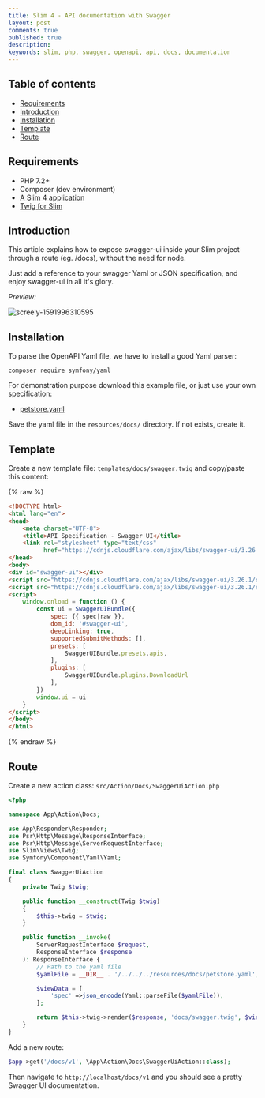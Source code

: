 ```yaml
---
title: Slim 4 - API documentation with Swagger
layout: post
comments: true
published: true
description: 
keywords: slim, php, swagger, openapi, api, docs, documentation
---
```


## Table of contents

* [Requirements](#requirements)
* [Introduction](#introduction)
* [Installation](#installation)
* [Template](#template)
* [Route](#Route)

## Requirements

* PHP 7.2+
* Composer (dev environment)
* [A Slim 4 application](https://odan.github.io/2019/11/05/slim4-tutorial.html)
* [Twig for Slim](https://odan.github.io/2020/04/17/slim4-twig-templates.html)

## Introduction

This article explains how to expose swagger-ui inside your Slim project 
through a route (eg. /docs), without the need for node.

Just add a reference to your swagger Yaml or JSON specification, 
and enjoy swagger-ui in all it's glory.

*Preview:*

![screely-1591996310595](https://user-images.githubusercontent.com/781074/84546695-2d505280-ad02-11ea-9ce9-93c609db656f.png)

## Installation

To parse the OpenAPI Yaml file, we have to install a good Yaml parser:

```
composer require symfony/yaml
```

For demonstration purpose download this example file, or just use your own specification:

* [petstore.yaml](https://raw.githubusercontent.com/OAI/OpenAPI-Specification/master/examples/v3.0/petstore.yaml)

Save the yaml file in the `resources/docs/` directory. If not exists, create it.

## Template

Create a new template file: `templates/docs/swagger.twig` and copy/paste this content:

{% raw %}
```html
<!DOCTYPE html>
<html lang="en">
<head>
    <meta charset="UTF-8">
    <title>API Specification - Swagger UI</title>
    <link rel="stylesheet" type="text/css"
          href="https://cdnjs.cloudflare.com/ajax/libs/swagger-ui/3.26.1/swagger-ui.css">
</head>
<body>
<div id="swagger-ui"></div>
<script src="https://cdnjs.cloudflare.com/ajax/libs/swagger-ui/3.26.1/swagger-ui-bundle.js"></script>
<script src="https://cdnjs.cloudflare.com/ajax/libs/swagger-ui/3.26.1/swagger-ui-standalone-preset.js"></script>
<script>
    window.onload = function () {
        const ui = SwaggerUIBundle({
            spec: {{ spec|raw }},
            dom_id: '#swagger-ui',
            deepLinking: true,
            supportedSubmitMethods: [],
            presets: [
                SwaggerUIBundle.presets.apis,
            ],
            plugins: [
                SwaggerUIBundle.plugins.DownloadUrl
            ],
        })
        window.ui = ui
    }
</script>
</body>
</html>
```
{% endraw %}

## Route

Create a new action class: `src/Action/Docs/SwaggerUiAction.php`

```php
<?php

namespace App\Action\Docs;

use App\Responder\Responder;
use Psr\Http\Message\ResponseInterface;
use Psr\Http\Message\ServerRequestInterface;
use Slim\Views\Twig;
use Symfony\Component\Yaml\Yaml;

final class SwaggerUiAction
{
    private Twig $twig;

    public function __construct(Twig $twig)
    {
        $this->twig = $twig;
    }

    public function __invoke(
        ServerRequestInterface $request, 
        ResponseInterface $response
    ): ResponseInterface {
        // Path to the yaml file
        $yamlFile = __DIR__ . '/../../../resources/docs/petstore.yaml';

        $viewData = [
            'spec' =>json_encode(Yaml::parseFile($yamlFile)),
        ];

        return $this->twig->render($response, 'docs/swagger.twig', $viewData);
    }
}
```

Add a new route:

```php
$app->get('/docs/v1', \App\Action\Docs\SwaggerUiAction::class);
```

Then navigate to `http://localhost/docs/v1` and you should see 
a pretty Swagger UI documentation.
